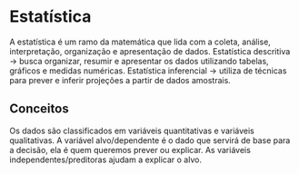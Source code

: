# Estatística
A estatística é um ramo da matemática que lida com a coleta, análise, interpretação, organização e apresentação de dados.
Estatística descritiva -> busca organizar, resumir e apresentar os dados utilizando tabelas, gráficos e medidas numéricas.
Estatística inferencial -> utiliza de técnicas para prever e inferir projeções a partir de dados amostrais.

## Conceitos
Os dados são classificados em variáveis quantitativas e variáveis qualitativas.
A variável alvo/dependente é o dado que servirá de base para a decisão, ela é quem queremos prever ou explicar. As variáveis independentes/preditoras ajudam a explicar o alvo.